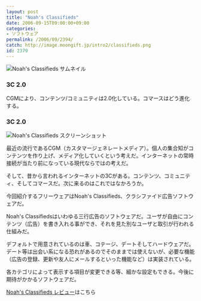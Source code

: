 ```yaml
---
layout: post
title: "Noah's Classifieds"
date: 2006-09-15T09:00:00+09:00
categories:
- ソフトウェア
permalink: /2006/09/2394/
catch: http://image.moongift.jp/intro2/classifieds.png
id: 2379
---
```

 ![Noah's Classifieds サムネイル](http://image.moongift.jp/intro2/classifieds.t.png "Noah's Classifieds サムネイル")
  

### 3C 2.0
  
CGMにより、コンテンツ/コミュニティは2.0化している。コマースはどう進化する。  
<!--more-->  

### 3C 2.0
  

![Noah's Classifieds スクリーンショット](http://image.moongift.jp/intro2/classifieds.png "Noah's Classifieds スクリーンショット")

  

最近の流行であるCGM（カスタマージェネレートメディア）。個人の集合知がコンテンツを作り上げ、メディア化していくという考えだ。インターネットの常時接続が当たり前になっている現代ならではの考えだ。

  

そして、昔から言われるインターネットの3Cがある。コンテンツ、コミュニティ、そしてコマースだ。次に来るのはこれではなかろうか。

  

今回紹介するフリーウェアはNoah's Classifieds、クラシファイド広告ソフトウェアだ。

  

Noah's Classifiedsはいわゆる三行広告のソフトウェアだ。ユーザが自由にコンテンツ（広告）を書き入れる事ができ、それを見た別なユーザと取引が行われる仕組みだ。

  

デフォルトで用意されているのは車、コテージ、デートそしてハードウェアだ。デート等は出会い系になる恐れがあるのでそのままでは使えないが、必要な機能（広告の登録、更新や友人にメールするといった機能など）は実装されている。

  

各カテゴリによって表示する項目が変更できる等、細かな設定もできる。今後に期待がかかるソフトウェアだ。

  

[Noah's Classifieds レビュー](http://fw.moongift.jp/review/i-2395.html)はこちら

